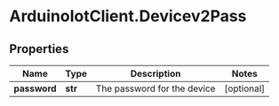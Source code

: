 # ArduinoIotClient.Devicev2Pass

## Properties

Name | Type | Description | Notes
------------ | ------------- | ------------- | -------------
**password** | **str** | The password for the device | [optional] 


